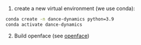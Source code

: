 1. create a new virtual environment (we use conda):

``` bash
conda create -n dance-dynamics python=3.9
conda activate dance-dynamics
```

2. Build openface (see [openface](./openface/opencv-4.1.0.md))

